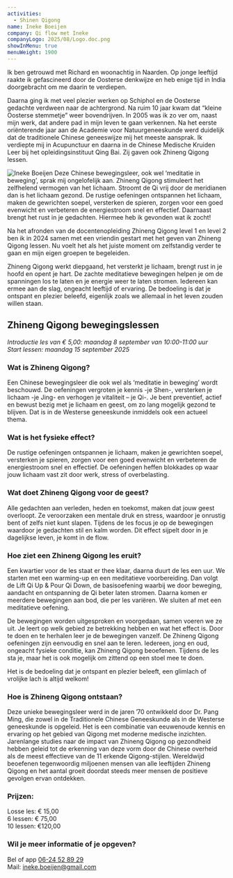 ```yaml
---
activities:
  - Shinen Qigong
name: Ineke Boeijen
company: Qi flow met Ineke
companyLogo: 2025/08/Logo.doc.png
showInMenu: true
menuWeight: 1900
---
```


Ik ben getrouwd met Richard en woonachtig in Naarden. Op jonge leeftijd raakte ik gefascineerd door de Oosterse denkwijze en heb enige tijd in India doorgebracht om me daarin te verdiepen.

Daarna ging ik met veel plezier werken op Schiphol en de Oosterse gedachte verdween naar de achtergrond. Na ruim 10 jaar kwam dat “kleine Oosterse stemmetje” weer bovendrijven. In 2005 was ik zo ver om, naast mijn werk, dat andere pad in mijn leven te gaan verkennen. Na het eerste oriënterende jaar aan de Academie voor Natuurgeneeskunde werd duidelijk dat de traditionele Chinese geneeswijze mij het meeste aansprak. Ik verdiepte mij in Acupunctuur en daarna in de Chinese Medische Kruiden Leer bij het opleidingsinstituut Qing Bai. Zij gaven ook Zhineng Qigong lessen. 

![Ineke Boeijen](https://res.cloudinary.com/piith/image/upload/v1755698475/2025/08/DSCN1982_1.jpg#dimensions=medium-portrait&align=right) Deze Chinese bewegingsleer, ook wel ‘meditatie in beweging’, sprak mij ongelofelijk aan. Zhineng Qigong stimuleert het zelfhelend vermogen van het lichaam. Stroomt de Qi vrij door de meridianen dan is het lichaam gezond. De rustige oefeningen ontspannen het lichaam, maken de gewrichten soepel, versterken de spieren, zorgen voor een goed evenwicht en verbeteren de energiestroom snel en effectief. Daarnaast brengt het rust in je gedachten. Hiermee heb ik gevonden wat ik zocht!

Na het afronden van de docentenopleiding Zhineng Qigong level 1 en level 2 ben ik in 2024 samen met een vriendin gestart met het geven van Zhineng Qigong lessen. Nu voelt het als het juiste moment om zelfstandig verder te gaan en mijn eigen groepen te begeleiden. 

Zhineng Qigong werkt diepgaand, het versterkt je lichaam, brengt rust in je hoofd en opent je hart. De zachte meditatieve bewegingen helpen je om de spanningen los te laten en je energie weer te laten stromen. Iedereen kan ermee aan de slag, ongeacht leeftijd of ervaring. De bedoeling is dat je ontspant en plezier beleefd, eigenlijk zoals we allemaal in het leven zouden willen staan. 

## <a id="shinen-qigong" class="anchor"></a>Zhineng Qigong bewegingslessen 

*Introductie les van € 5,00: maandag 8 september van 10:00-11:00 uur*\
*Start lessen: maandag 15 september 2025*

### Wat is Zhineng Qigong?

Een Chinese bewegingsleer die ook wel als ‘meditatie in beweging’ wordt beschouwd. De oefeningen vergroten je kennis -je Shen-, versterken je lichaam -je Jing- en verhogen je vitaliteit – je Qi-. Je bent preventief, actief en bewust bezig met je lichaam en geest, om zo lang mogelijk gezond te blijven. Dat is in de Westerse geneeskunde inmiddels ook een actueel thema.

### Wat is het fysieke effect?

De rustige oefeningen ontspannen je lichaam, maken je gewrichten soepel, versterken je spieren, zorgen voor een goed evenwicht en verbeteren de energiestroom snel en effectief. De oefeningen heffen blokkades op waar jouw lichaam vast zit door werk, stress of overbelasting.

### Wat doet Zhineng Qigong voor de geest?

Alle gedachten aan verleden, heden en toekomst, maken dat jouw geest overloopt. Ze veroorzaken een mentale druk en stress, waardoor je onrustig bent of zelfs niet kunt slapen. Tijdens de les focus je op de bewegingen waardoor je gedachten stil en kalm worden. Dit effect sijpelt door in je dagelijkse leven, je komt in de flow.

### Hoe ziet een Zhineng Qigong les eruit? 

Een kwartier voor de les staat er thee klaar, daarna duurt de les een uur. We starten met een warming-up en een meditatieve voorbereiding. Dan volgt de Lift Qi Up & Pour Qi Down, de basisoefening waarbij we door beweging, aandacht en ontspanning de Qi beter laten stromen. Daarna komen er meerdere bewegingen aan bod, die per les variëren. We sluiten af met een meditatieve oefening. 

De bewegingen worden uitgesproken en voorgedaan, samen voeren we ze uit. Je leert op welk gebied ze betrekking hebben en wat het effect is. Door te doen en te herhalen leer je de bewegingen vanzelf. De Zhineng Qigong oefeningen zijn eenvoudig en snel aan te leren. Iedereen, jong en oud, ongeacht fysieke conditie, kan Zhineng Qigong beoefenen. Tijdens de les sta je, maar het is ook mogelijk om zittend op een stoel mee te doen. 

Het is de bedoeling dat je ontspant en plezier beleeft, een glimlach of vrolijke lach is altijd welkom!

### Hoe is Zhineng Qigong ontstaan? 

Deze unieke bewegingsleer werd in de jaren ’70 ontwikkeld door Dr. Pang Ming, die zowel in de Traditionele Chinese Geneeskunde als in de Westerse geneeskunde is opgeleid. Het is een combinatie van eeuwenoude kennis en ervaring op het gebied van Qigong met moderne medische inzichten. Jarenlange studies naar de impact van Zhineng Qigong op gezondheid hebben geleid tot de erkenning van deze vorm door de Chinese overheid als de meest effectieve van de 11 erkende Qigong-stijlen. Wereldwijd beoefenen tegenwoordig miljoenen mensen van alle leeftijden Zhineng Qigong en het aantal groeit doordat steeds meer mensen de positieve gevolgen ervan ontdekken.

### Prijzen: 

Losse les: € 15,00\
6 lessen: € 75,00\
10 lessen: €120,00

### Wil je meer informatie of je opgeven?

Bel of app  [06-24 52 89 29](tel:+31624528929)\
Mail: [ineke.boeijen@gmail.com](mailto:ineke.boeijen@gmail.com)
